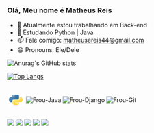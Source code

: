 ### Olá, Meu nome é Matheus Reis

- 🔭 Atualmente estou trabalhando em Back-end
- 🌱 Estudando Python  | Java
- 📫 Fale comigo: matheusereis44@gmail.com
- 😄 Pronouns: Ele/Dele



![Anurag's GitHub stats](https://github-readme-stats.vercel.app/api?username=Frouzin&show_icons=true&theme=dark)

[![Top Langs](https://github-readme-stats.vercel.app/api/top-langs/?username=Frouzin&layout=compact&theme=dark)](https://github.com/Frouzin)

</div>
<div style="display: inline_block"><br>
  <img align="center" alt="Frou-Python" height="30" width="40" src="https://raw.githubusercontent.com/devicons/devicon/master/icons/python/python-original.svg">
  <img align="center" alt="Frou-Java" height="30" width="40" src="https://cdn.jsdelivr.net/gh/devicons/devicon/icons/java/java-original.svg" />
  <img align="center" alt="Frou-Django" height="30" width="40" src="https://cdn.jsdelivr.net/gh/devicons/devicon/icons/django/django-plain.svg" />  
  <img align="center" alt="Frou-Git" height="30" width="40" src="https://cdn.jsdelivr.net/gh/devicons/devicon/icons/git/git-plain.svg" />          
 </div>
 
  ##
  
   
<div> 
  <a href="https://www.youtube.com/channel/UC4Je6wBMUn9E9v56Wo1jtOg" target="_blank"><img src="https://img.shields.io/badge/YouTube-FF0000?style=for-the-badge&logo=youtube&logoColor=white" target="_blank"></a>
  <a href="https://instagram.com/reis.floow" target="_blank"><img src="https://img.shields.io/badge/-Instagram-%23E4405F?style=for-the-badge&logo=instagram&logoColor=white" target="_blank"></a>
 	<a href="https://www.twitch.tv/floowzinho" target="_blank"><img src="https://img.shields.io/badge/Twitch-9146FF?style=for-the-badge&logo=twitch&logoColor=white" target="_blank"></a>
  <a href = "mailto:matheusereis44@gmail.com"><img src="https://img.shields.io/badge/-Gmail-%23333?style=for-the-badge&logo=gmail&logoColor=white" target="_blank"></a>
  <a href="https://www.linkedin.com/in/matheusreispy/" target="_blank"><img src="https://img.shields.io/badge/-LinkedIn-%230077B5?style=for-the-badge&logo=linkedin&logoColor=white" target="_blank"></a> 

